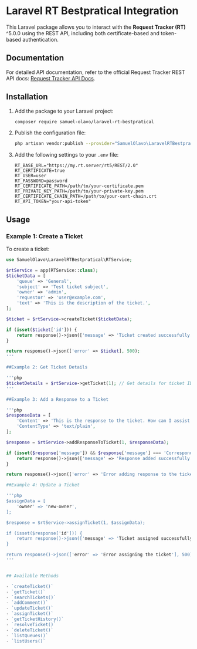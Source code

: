 # Laravel RT Bestpratical Integration

This Laravel package allows you to interact with the **Request Tracker (RT)** ^5.0.0 using the REST API, including both certificate-based and token-based authentication.

## Documentation

For detailed API documentation, refer to the official Request Tracker REST API docs: [Request Tracker API Docs](https://docs.bestpractical.com/rt/5.0.0/RT/REST2.html#NAME).


## Installation

1. Add the package to your Laravel project:

    ```bash
    composer require samuel-olavo/laravel-rt-bestpratical
    ```

2. Publish the configuration file:

    ```bash
    php artisan vendor:publish --provider="SamuelOlavo\LaravelRTBestpratical\RTServiceProvider"
    ```

3. Add the following settings to your `.env` file:

    ```env
	RT_BASE_URL="https://my.rt.server/rt5/REST/2.0"
	RT_CERTIFICATE=true
	RT_USER=user
	RT_PASSWORD=password
	RT_CERTIFICATE_PATH=/path/to/your-certificate.pem
	RT_PRIVATE_KEY_PATH=/path/to/your-private-key.pem
	RT_CERTIFICATE_CHAIN_PATH=/path/to/your-cert-chain.crt
	RT_API_TOKEN="your-api-token"

    ```

## Usage


### Example 1: Create a Ticket

To create a ticket:

```php
use SamuelOlavo\LaravelRTBestpratical\RTService;

$rtService = app(RTService::class);
$ticketData = [
    'queue' => 'General',
    'subject' => 'Test ticket subject',
    'owner' => 'admin',
    'requestor' => 'user@example.com',
    'text' => 'This is the description of the ticket.',
];

$ticket = $rtService->createTicket($ticketData);

if (isset($ticket['id'])) {
    return response()->json(['message' => 'Ticket created successfully', 'ticket_id' => $ticket['id']], 201);
}

return response()->json(['error' => $ticket], 500);
'''

##Example 2: Get Ticket Details

'''php
$ticketDetails = $rtService->getTicket(1); // Get details for ticket ID 1
'''

##Example 3: Add a Response to a Ticket

'''php
$responseData = [
    'Content' => 'This is the response to the ticket. How can I assist you?',
    'ContentType' => 'text/plain',
];

$response = $rtService->addResponseToTicket(1, $responseData);

if (isset($response['message']) && $response['message'] === 'Correspondence added') {
    return response()->json(['message' => 'Response added successfully to the ticket!'], 200);
}

return response()->json(['error' => 'Error adding response to the ticket'], 500);

##Example 4: Update a Ticket

'''php
$assignData = [
    'owner' => 'new-owner',
];

$response = $rtService->assignTicket(1, $assignData);

if (isset($response['id'])) {
    return response()->json(['message' => 'Ticket assigned successfully', 'ticket_id' => $response['id']], 200);
}

return response()->json(['error' => 'Error assigning the ticket'], 500);
'''


## Available Methods

- `createTicket()`
- `getTicket()`
- `searchTickets()`
- `addComment()`
- `updateTicket()`
- `assignTicket()`
- `getTicketHistory()`
- `resolveTicket()`
- `deleteTicket()`
- `listQueues()`
- `listUsers()`

